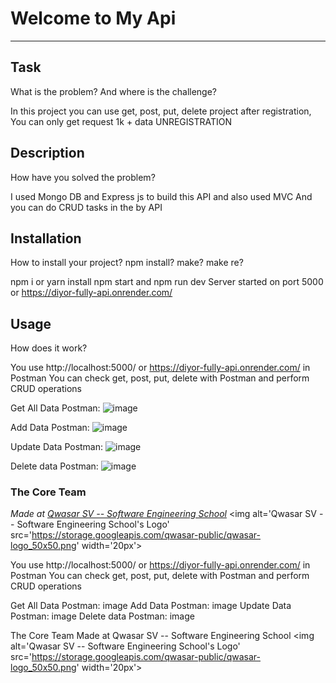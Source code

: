 # Welcome to My Api
***

## Task
What is the problem? And where is the challenge?

In this project you can use get, post, put, delete project after registration,
You can only get request 1k + data UNREGISTRATION

## Description
How have you solved the problem?

I used Mongo DB and Express js to build this API and also used MVC
And you can do CRUD tasks in the by API

## Installation
How to install your project? npm install? make? make re?

npm i or yarn install 
npm start and npm run dev
Server started on port 5000 or https://diyor-fully-api.onrender.com/

## Usage
How does it work?
 
You use http://localhost:5000/ or https://diyor-fully-api.onrender.com/ in Postman
You can check get, post, put, delete with Postman
and perform CRUD operations

Get All Data Postman:
![image](https://github.com/DiyorbekAnorboyev/API/assets/116994144/340877c8-73f0-487a-85d3-787eca9c7f53)

Add Data Postman:
![image](https://github.com/DiyorbekAnorboyev/API/assets/116994144/b3619934-b176-4067-b92d-29525ea03dd6)

Update Data Postman:
![image](https://github.com/DiyorbekAnorboyev/API/assets/116994144/d2f2647f-2281-4ae1-a616-65f263e33f36)

Delete data Postman: 
![image](https://github.com/DiyorbekAnorboyev/API/assets/116994144/5c7a0f3d-7ec0-470d-b309-48bb0ed0e475)

### The Core Team


<span><i>Made at <a href='https://qwasar.io'>Qwasar SV -- Software Engineering School</a></i></span>
<span><img alt='Qwasar SV -- Software Engineering School's Logo' src='https://storage.googleapis.com/qwasar-public/qwasar-logo_50x50.png' width='20px'></span>

You use http://localhost:5000/ or https://diyor-fully-api.onrender.com/ in Postman You can check get, post, put, delete with Postman and perform CRUD operations

Get All Data Postman: image Add Data Postman: image Update Data Postman: image Delete data Postman: image

The Core Team
Made at Qwasar SV -- Software Engineering School <img alt='Qwasar SV -- Software Engineering School's Logo' src='https://storage.googleapis.com/qwasar-public/qwasar-logo_50x50.png' width='20px'>
